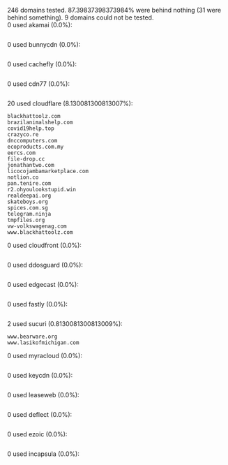 246 domains tested. 87.39837398373984% were behind nothing (31 were behind something). 9 domains could not be tested.<br>
0 used akamai (0.0%):
```

```

0 used bunnycdn (0.0%):
```

```

0 used cachefly (0.0%):
```

```

0 used cdn77 (0.0%):
```

```

20 used cloudflare (8.130081300813007%):
```
blackhattoolz.com
brazilanimalshelp.com
covid19help.top
crazyco.re
dnccomputers.com
ecoproducts.com.my
eercs.com
file-drop.cc
jonathantwo.com
licocojambamarketplace.com
notlion.co
pan.tenire.com
r2.ohyoulookstupid.win
realdeepai.org
skateboys.org
spices.com.sg
telegram.ninja
tmpfiles.org
vw-volkswagenag.com
www.blackhattoolz.com
```

0 used cloudfront (0.0%):
```

```

0 used ddosguard (0.0%):
```

```

0 used edgecast (0.0%):
```

```

0 used fastly (0.0%):
```

```

2 used sucuri (0.8130081300813009%):
```
www.bearware.org
www.lasikofmichigan.com
```

0 used myracloud (0.0%):
```

```

0 used keycdn (0.0%):
```

```

0 used leaseweb (0.0%):
```

```

0 used deflect (0.0%):
```

```

0 used ezoic (0.0%):
```

```

0 used incapsula (0.0%):
```

```
